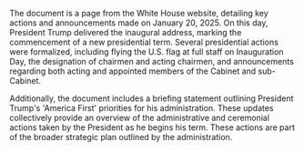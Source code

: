 The document is a page from the White House website, detailing key actions and announcements made on January 20, 2025. On this day, President Trump delivered the inaugural address, marking the commencement of a new presidential term. Several presidential actions were formalized, including flying the U.S. flag at full staff on Inauguration Day, the designation of chairmen and acting chairmen, and announcements regarding both acting and appointed members of the Cabinet and sub-Cabinet.

Additionally, the document includes a briefing statement outlining President Trump's 'America First' priorities for his administration. These updates collectively provide an overview of the administrative and ceremonial actions taken by the President as he begins his term. These actions are part of the broader strategic plan outlined by the administration.